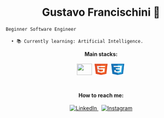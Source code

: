 <h1 align="center"> Gustavo Francischini 🌱 </h1>

    Beginner Software Engineer
    
      • 📚 Currently learning: Artificial Intelligence.

<p align="center">
    <strong>Main stacks:</strong><br> <br>
<img align="center" height="30" width="40" src="https://cdn.jsdelivr.net/gh/devicons/devicon/icons/python/python-original.svg" />
<img align="center" alt="Veve-HTML" height="30" width="40" src="https://raw.githubusercontent.com/devicons/devicon/master/icons/html5/html5-original.svg">
<img align="center" alt="Veve-CSS" height="30" width="40" src="https://raw.githubusercontent.com/devicons/devicon/master/icons/css3/css3-original.svg">              
</p>
<br>
<p align="center">
    <strong>How to reach me:</strong><br>
    <br>
  <a href="https://www.linkedin.com/in/gustavo-francischini/">
    <img src="https://img.shields.io/badge/LinkedIn-0077B5?style=for-the-badge&logo=linkedin&logoColor=white" alt="LinkedIn">
  </a>&nbsp;
  <a href="https://www.instagram.com/gfrancischini_/">
    <img src="https://img.shields.io/badge/Instagram-E4405F?style=for-the-badge&logo=instagram&logoColor=white" alt="Instagram">
  </a>
</p>

<br>

